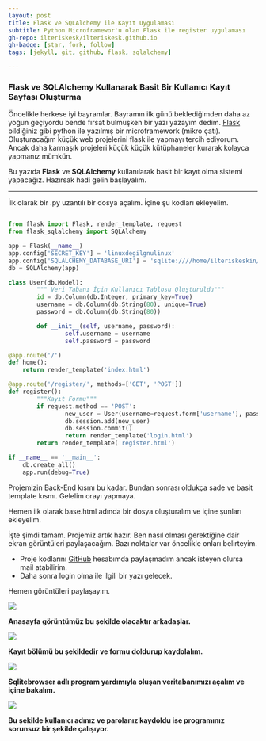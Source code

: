 ```yaml
---
layout: post
title: Flask ve SQLAlchemy ile Kayıt Uygulaması
subtitle: Python Microframewor'u olan Flask ile register uygulaması
gh-repo: ilteriskesk/ilteriskesk.github.io
gh-badge: [star, fork, follow]
tags: [jekyll, git, github, flask, sqlalchemy]

---
```


### Flask ve SQLAlchemy Kullanarak Basit Bir Kullanıcı Kayıt Sayfası Oluşturma

Öncelikle herkese iyi bayramlar. Bayramın ilk günü beklediğimden daha az yoğun geçiyordu bende fırsat
bulmuşken bir yazı yazayım dedim.
[Flask](http://flask.pocoo.org/) bildiğiniz gibi python ile yazılmış bir microframework (mikro çatı).
Oluşturacağım küçük web projelerini flask ile yapmayı tercih ediyorum. Ancak daha karmaşık projeleri
küçük küçük kütüphaneler kurarak kolayca yapmanız mümkün.

Bu yazıda **Flask** ve **SQLAlchemy** kullanılarak basit bir kayıt olma sistemi yapacağız. Hazırsak hadi
gelin başlayalım.

---------------------------------------

İlk olarak bir .py uzantılı bir dosya açalım. İçine şu kodları ekleyelim.

```Python

from flask import Flask, render_template, request
from flask_sqlalchemy import SQLAlchemy

app = Flask(__name__)
app.config['SECRET_KEY'] = 'linuxdegilgnulinux'
app.config['SQLALCHEMY_DATABASE_URI'] = 'sqlite:////home/ilteriskeskin/fla/data.db' # Burada data.db adlı veritabanını nereye kaydettiyseniz orayı yazın.
db = SQLAlchemy(app)

class User(db.Model):
        """ Veri Tabanı İçin Kullanıcı Tablosu Oluşturuldu"""
        id = db.Column(db.Integer, primary_key=True)
        username = db.Column(db.String(80), unique=True)
        password = db.Column(db.String(80))

        def __init__(self, username, password):
                self.username = username
                self.password = password

@app.route('/')
def home():
    return render_template('index.html')

@app.route('/register/', methods=['GET', 'POST'])
def register():
        """Kayıt Formu"""
        if request.method == 'POST':
                new_user = User(username=request.form['username'], password=request.form['password'])
                db.session.add(new_user)
                db.session.commit()
                return render_template('login.html')
        return render_template('register.html')

if __name__ == '__main__':
    db.create_all()
    app.run(debug=True)

```
Projemizin Back-End kısmı bu kadar. Bundan sonrası oldukça sade ve basit template kısmı. Gelelim orayı yapmaya.

Hemen ilk olarak base.html adında bir dosya oluşturalım ve içine şunları ekleyelim.

İşte şimdi tamam. Projemiz artık hazır. Ben nasıl olması gerektiğine dair ekran görüntüleri paylaşacağım. Bazı noktalar var
öncelikle onları belirteyim.

* Proje kodlarını [GitHub](https://github.com/ilteriskesk) hesabımda paylaşmadım ancak isteyen olursa mail atabilirim.
* Daha sonra login olma ile ilgili bir yazı gelecek.

Hemen görüntüleri paylaşayım.

<img src="/ilteriskesk.github.io/tree/master/img/home_yazi.png" align="center">

**Anasayfa görüntümüz bu şekilde olacaktır arkadaşlar.**

<img src="https://github.com/ilteriskesk/ilteriskesk.github.io/tree/master/img/register_yazi.png" align="center">

**Kayıt bölümü bu şekildedir ve formu doldurup kaydolalım.**

<img src="https://github.com/ilteriskesk/ilteriskesk.github.io/tree/master/img/sqlitebrowser_yazi.png" align = "center">

**Sqlitebrowser adlı program yardımıyla oluşan veritabanımızı açalım ve içine bakalım.**

<img src="https://github.com/ilteriskesk/ilteriskesk.github.io/tree/master/img/db_yazi.png" align = "center">

**Bu şekilde kullanıcı adınız ve parolanız kaydoldu ise programınız sorunsuz bir şekilde çalışıyor.**
